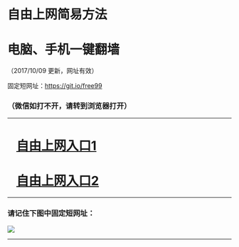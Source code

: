 ﻿# 自由上网简易方法

# 电脑、手机一键翻墙

（2017/10/09 更新，网址有效）

固定短网址：https://git.io/free99

### （微信如打不开，请转到浏览器打开）


***





# &nbsp;&nbsp; <a href="http://ft947210937.fwq-tz-1001.info/fwqtz01.html?t=10090013981 " target="_blank">自由上网入口1</a>
# &nbsp;&nbsp; <a href="http://ft567612550.fwq-tz-1002.info/fwqtz02.html?t=100900114190 " target="_blank">自由上网入口2</a>
***

### 请记住下图中固定短网址：

<img src="https://s3-us-west-2.amazonaws.com/fwq-1001/yjfq-20170905okok.png" /> 


***

